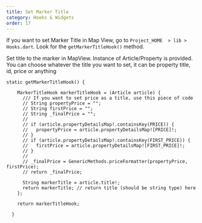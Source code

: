 ```yaml
---
title: Set Marker Title
category: Hooks & Widgets
order: 17
---
```


If you want to set Marker Title in Map View, go to `Project_HOME  > lib > Hooks.dart`. Look for the `getMarkerTitleHook()` method.

Set title to the marker in MapView. Instance of Article/Property is provided. You can choose whatever the title you want to set, it can be property title, id, price or anything

```
static getMarkerTitleHook() {
    
    MarkerTitleHook markerTitleHook = (Article article) {
      /// If you want to set price as a title, use this piece of code
      // String propertyPrice = "";
      // String firstPrice = "";
      // String _finalPrice = "";
      //
      // if (article.propertyDetailsMap!.containsKey(PRICE)) {
      //   propertyPrice = article.propertyDetailsMap![PRICE]!;
      // }
      // if (article.propertyDetailsMap!.containsKey(FIRST_PRICE)) {
      //   firstPrice = article.propertyDetailsMap![FIRST_PRICE]!;
      // }
      //
      // _finalPrice = GenericMethods.priceFormatter(propertyPrice, firstPrice);
      // return _finalPrice;

      String markerTitle = article.title!;
      return markerTitle; // return title (should be string type) here
    };

    return markerTitleHook;

  }
```

